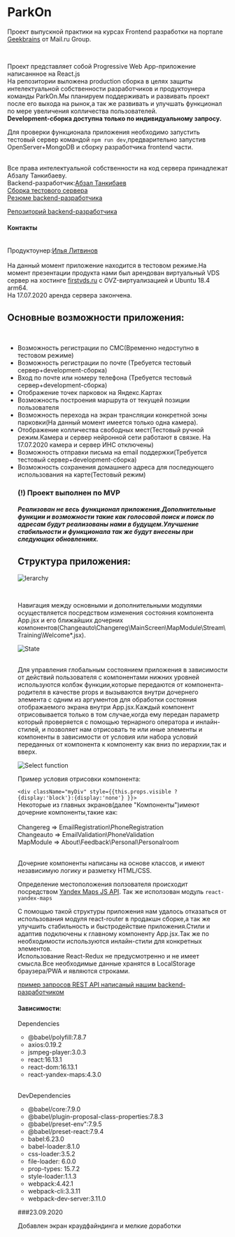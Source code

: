 <h1>ParkOn</h1>

<p>Проект выпускной практики на курсах Frontend разработки на портале <a href="https://geekbrains.ru">Geekbrains</a> от Mail.ru Group.</p>
<br>
<p>Проект представляет собой Progressive Web App-приложение написаннное на React.js
<br>
  На репозитории выложена production сборка в целях защиты интелектуальной собственности разработчиков и продуктоунера команды ParkOn.Мы планируем поддерживать и развивать проект после его выхода на рынок,а так же развивать и улучшать функционал по мере увеличения колличества пользователей.
<br><b>Development-сборка доступна только по индивидуальному запросу.</b>
  
  
 Для проверки функционала приложения необходимо запустить тестовый сервер командой <code>npm run dev</code>,предварительно запустив OpenServer+MongoDB и сборку разработчика frontend части.
 
 <br>
 Все права интелектуальной собственности на код сервера принадлежат Абзалу Танкибаеву.
 <br>
 Backend-разработчик:<a href="mailto:AbzalT@list.ru">Абзал Танкибаев</a>
 <br>
 <a href="https://github.com/AbzalT/parkon">Сборка тестового сервера</a>
 <br>
 <a href="https://hh.kz/resume/46794fc2ff060945d60039ed1f34373668386f">Резюме backend-разработчика</a>
 
 <a href="https://github.com/AbzalT">Репозиторий backend-разработчика</a>
 
 
 
 <h4>Контакты</h4>
  <br>
  Продуктоунер:<a href="mailto:marfuny95@mail.ru">Илья Литвинов</a>
  <br>
  <br>
  На данный момент приложение находится в тестовом режиме.На момент презентации продукта нами был арендован виртуальный VDS сервер на хостинге <a href="https://firstvds.ru"> firstvds.ru</a> c OVZ-виртуализацией и Ubuntu 18.4 arm64. 
  <br>
  На 17.07.2020 аренда сервера закончена.
</p>
<h2>Основные возможности приложения:</h2>
<br>


<ul>
  <li>Возможность регистрации по СМС(Временно недоступно в тестовом режиме)</li>
  <li>Возможность регистрации по почте (Требуется тестовый сервер+development-сборка)</li>
  <li>Вход по почте или номеру телефона (Требуется тестовый сервер+development-сборка)</li>
  <li>Отображение точек парковок на Яндекс.Картах</li>
  <li>Возможность построения маршрута от текущей позиции пользователя</li>
  <li>Возможность перехода на экран трансляции конкретной зоны парковки(На данный момент имеется только одна камера).</li>
  <li>Отображение колличества свободных мест(Тестовый ручной режим.Камера и сервер нейронной сети работают в связке. На 17.07.2020 камера и сервер ИНС отключены)</li>
  <li>Возможность отправки письма на email поддержки(Требуется тестовый сервер+development-сборка)</li>
  <li>Возможность сохранения домашнего адреса для последующего использования на карте(Тестовый режим)</li>
  
  
  <h3>(!) Проект выполнен по MVP</h3>
  <h5>Реализован не весь функционал приложения.Дополнительные функции и возможности такие как голосовой поиск и поиск по адресам будут реализованы нами в будущем.Улучшение стабильности и функционала так же будут внесены при следующих обновлениях.</h5>
  
  
  <h2>Структура приложения:</h2>
  
  
![Ierarchy](https://raw.githubusercontent.com/Dmitri2205/Portfolio/master/img/Ierarchy.png)


<br>
<p>Навигация между основными и дополнительными модулями осуществляется посредством изменения состояния компонента App.jsx и его ближайших дочерних компонентов(Changeauto\Changereg\MainScreen\MapModule\Stream\Training\Welcome*.jsx).


![State](https://raw.githubusercontent.com/Dmitri2205/Portfolio/master/img/AppState.png)


<br>
  Для управления глобальным состоянием приложения в зависимости от действий пользователя с компонентами нижних уровней используются колбэк функции,которые передаются от компонента-родителя в качестве props и вызываются внутри дочернего элемента с одним из аргументов для обработки состояния отображаемого экрана внутри App.jsx.Каждый компонент отрисовывается только в том случае,когда ему передан параметр который проверяется с помощью тернарного оператора и инлайн-стилей, и позволяет нам отрисовать те или иные элементы и компоненты в зависимости от условия или набора условий переданных от компонента к компоненту как вниз по иерархии,так и вверх.
  
  
  ![Select function](https://raw.githubusercontent.com/Dmitri2205/Portfolio/master/img/App.jsx.png)


Пример условия отрисовки компонента:


<code><div className="myDiv" style={{this.props.visible ? {display:'block'}:{display:'none'} }}></div></code>
<br>
Некоторые из главных экранов(далее "Компоненты")имеют дочерние компоненты,такие как: 
<br>
<br>
Changereg => EmailRegistration\PhoneRegistration
<br>
Changeauto => EmailValidation\PhoneValidation
<br>
MapModule => About\Feedback\Personal\Personalroom
<br>
<br>


Дочерние компоненты написаны на основе классов, и имеют независимую логику и разметку HTML/CSS.

Определение местоположения ползователя происходит посредством <a href="https://tech.yandex.ru/maps/jsapi/">Yandex Maps JS API</a>.
Так же исползован модуль <code>react-yandex-maps</code>




С помощью такой структуры приложения нам удалось отказаться от использования модуля react-router в продакшн сборке,а так же улучшить стабильность и быстродействие приложения.Стили и адаптив подключены к главному компоненту App.jsx.Так же по необходимости используются инлайн-стили для конкретных элементов.
<br>
Использование React-Redux не предусмотренно и не имеет смысла.Все необходимые данные хранятся в LocalStorage браузера/PWA и являются строками.
</p>



<a href="https://github.com/Dmitri2205/Portfolio/raw/master/misc/ParkOn%20-%20REST%20API.xlsx" download >пример запросов REST API написаный нашим backend-разработчиком</a>
<br>

<h4>Зависимости:</h4>


<p>Dependencies</p>
<ul>
  <li>@babel/polyfill:7.8.7</li>
  <li>axios:0.19.2</li>
  <li>jsmpeg-player:3.0.3</li>
  <li>react:16.13.1</li>
  <li>react-dom:16.13.1</li>
  <li>react-yandex-maps:4.3.0</li>
</ul>

<br>
<p>DevDependencies</p>
<ul>
  <li>@babel/core:7.9.0</li>
  <li>@babel/plugin-proposal-class-properties:7.8.3</li>
  <li>@babel/preset-env":7.9.5</li>
  <li>@babel/preset-react:7.9.4</li>
  <li>babel:6.23.0</li>
  <li>babel-loader:8.1.0</li>
  <li>css-loader:3.5.2</li>
  <li>file-loader: 6.0.0</li>
  <li>prop-types: 15.7.2</li>
  <li>style-loader:1.1.3</li>
  <li>webpack:4.42.1</li>
  <li>webpack-cli:3.3.11</li>
  <li>webpack-dev-server:3.11.0</li>
</ul>



###23.09.2020

Добавлен экран краудфайндинга и мелкие доработки























